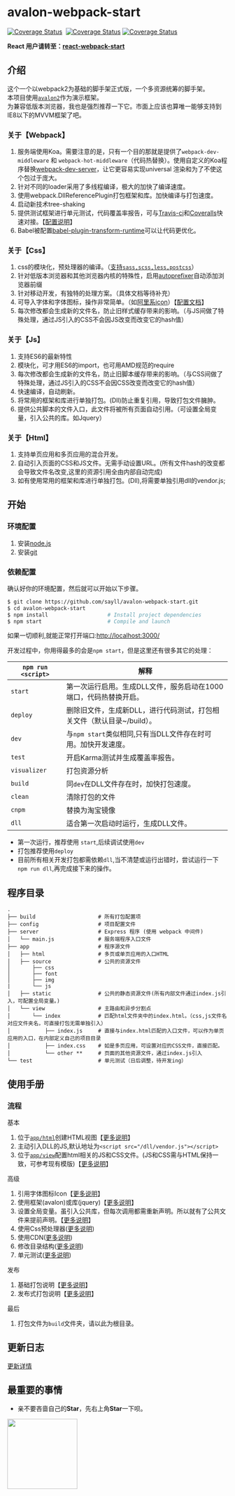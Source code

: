 # avalon-webpack-start
[![Coverage Status](https://travis-ci.org/sayll/avalon-webpack-start.svg?branch=master)](https://travis-ci.org/sayll/avalon-webpack-start)  [![Coverage Status](https://coveralls.io/repos/github/sayll/avalon-webpack-start/badge.svg)](https://coveralls.io/github/sayll/avalon-webpack-start) [![Coverage Status](https://codeclimate.com/github/sayll/avalon-webpack-start/badges/gpa.svg)](https://codeclimate.com/github/sayll/avalon-webpack-start)

<b>React 用户请转至：[react-webpack-start](https://github.com/sayll/react-webpack-start)</b>
## 介绍

这个一个以webpack2为基础的脚手架正式版，一个多资源统筹的脚手架。</br>
本项目使用[`avalon2`](https://github.com/RubyLouvre/avalon)作为演示框架。</br>
为兼容低版本浏览器，我也是强烈推荐一下它。市面上应该也算唯一能够支持到IE8以下的MVVM框架了吧。

### 关于【Webpack】
1. 服务端使用Koa。需要注意的是，只有一个目的那就是提供了`webpack-dev-middleware` 和 `webpack-hot-middleware`（代码热替换）。使用自定义的Koa程序替换[webpack-dev-server](https://github.com/webpack/webpack-dev-server)，让它更容易实现universal 渲染和为了不使这个包过于庞大。
2. 针对不同的loader采用了多线程编译，极大的加快了编译速度。
3. 使用webpack.DllReferencePlugin打包框架和库。加快编译与打包速度。
4. 启动新技术tree-shaking
5. 提供测试框架进行单元测试，代码覆盖率报告，可与[Travis-ci](https://travis-ci.org)和[Coveralls](https://coveralls.io)快速对接。【[配置说明](https://github.com/sayll/Sayll_Karma)】
6. Babel被配置[babel-plugin-transform-runtime](https://www.npmjs.com/package/babel-plugin-transform-runtime)可以让代码更优化。

### 关于【Css】
1. css的模块化，预处理器的编译。（[支持`sass,scss,less,postcss`](/docs/loaders)）
2. 针对低版本浏览器和其他浏览器内核的特殊性，启用[autoprefixer](https://github.com/postcss/autoprefixer)自动添加浏览器前缀
3. 针对移动开发，有独特的处理方案。（具体文档等待补充）
4. 可导入字体和字体图标，操作非常简单。（如[阿里系icon](http://www.iconfont.cn/)）【[配置文档](/docs/basics/Icon.md)】
5. 每次修改都会生成新的文件名，防止旧样式缓存带来的影响。（与JS间做了特殊处理，通过JS引入的CSS不会因JS改变而改变它的hash值）

### 关于【Js】
1. 支持ES6的最新特性
2. 模块化，可才用ES6的import，也可用AMD规范的require
3. 每次修改都会生成新的文件名，防止旧脚本缓存带来的影响。（与CSS间做了特殊处理，通过JS引入的CSS不会因CSS改变而改变它的hash值）
4. 快速编译，自动刷新。
5. 将常用的框架和库进行单独打包。(Dll)防止重复引用，导致打包文件臃肿。
6. 提供公共脚本的文件入口，此文件将被所有页面自动引用。（可设置全局变量，引入公共的库。如Jquery）

### 关于【Html】
1. 支持单页应用和多页应用的混合开发。
2. 自动引入页面的CSS和JS文件。无需手动设置URL。(所有文件hash的改变都会导致文件名改变,这里的资源引用全由内部自动完成)
3. 如有使用常用的框架和库进行单独打包。(Dll),将需要单独引用dll的vendor.js;

## 开始

### 环境配置
1. 安装[node.js](https://nodejs.org/)
2. 安装[git](https://git-scm.com/)

### 依赖配置
确认好你的环境配置，然后就可以开始以下步骤。

```bash
$ git clone https://github.com/sayll/avalon-webpack-start.git
$ cd avalon-webpack-start
$ npm install                   # Install project dependencies
$ npm start                     # Compile and launch
```

如果一切顺利,就能正常打开端口:[http://localhost:3000/](http://localhost:3000/)

开发过程中，你用得最多的会是`npm start`，但是这里还有很多其它的处理：

|`npm run <script>`|解释|
|------------------|-----------|
|`start`|第一次运行启用。生成DLL文件，服务启动在1000端口，代码热替换开启。|
|`deploy`|删除旧文件，生成新DLL，进行代码测试，打包相关文件（默认目录~/build）。|
|`dev`|与`npm start`类似相同,只有当DLL文件存在时可用。加快开发速度。|
|`test`|开启Karma测试并生成覆盖率报告。|
|`visualizer`|打包资源分析|
|`build`|同`dev`在DLL文件存在时，加快打包速度。|
|`clean`|清除打包的文件|
|`cnpm`|替换为淘宝镜像|
|`dll`|适合第一次启动时运行，生成DLL文件。|
* 第一次运行，推荐使用 `start`,后续调试使用`dev`
* 打包推荐使用`deploy`
* 目前所有相关开发打包都需依赖`dll`,当不清楚或运行出错时，尝试运行一下`npm run dll`,再完成接下来的操作。

## 程序目录

```
.
├── build                    # 所有打包配置项
├── config                   # 项目配置文件
├── server                   # Express 程序 (使用 webpack 中间件)
│   └── main.js              # 服务端程序入口文件
├── app                      # 程序源文件
│   ├── html                 # 多页或单页应用的入口HTML
│   ├── source               # 公共的资源文件
│       ├── css
│       ├── font
│       ├── img
|       └── js              
│   ├── static               # 公共的静态资源文件(所有内部文件通过index.js引入，可配置全局变量。)
│   └── view                 # 主路由和异步分割点
│       └── index            # 匹配html文件夹中的index.html。（css,js文件名对应文件夹名，可直接打包无需单独引入）
│           ├── index.js     # 直接与index.html匹配的入口文件，可以作为单页应用的入口，在内部定义自己的项目目录
│           ├── index.css    # 如是多页应用，可设置对应的CSS文件，直接匹配。
│           └── other **     # 页面的其他资源文件，通过index.js引入
└── test                     # 单元测试（日后调整，待开发ing）
```
## 使用手册

### 流程

基本

1. 位于[`app/html`](/app/html)创建HTML视图【[更多说明](/docs/basics/Html.md)】
2. 主动引入DLL的JS,默认地址为`<script src="/dll/vendor.js"></script>`
3. 位于[`app/view`](/app/view)配置html相关的JS和CSS文件。(JS和CSS需与HTML保持一致，可参考现有模版)【[更多说明](/docs/basics/Views.md)】

高级

1. 引用字体图标Icon【[更多说明](/docs/basics/Icon.md)】
2. 使用框架(avalon)或库(jquery)【[更多说明](/docs/basics/Frame.md)】
3. 设置全局变量。虽引入公共库，但每次调用都需重新声明。所以就有了公共文件来提前声明。【[更多说明](/docs/basics/Common.md)】
4. 使用Css预处理器([更多说明](/docs/loaders))
5. 使用CDN([更多说明](/docs/webpack))
6. 修改目录结构([更多说明](/docs/webpack))
7. 单元测试([更多说明](/docs/webpack/Tests.md))

发布

1. 基础打包说明【[更多说明](/docs/webpack/BasePack.md)】
2. 发布式打包说明【[更多说明](/docs/webpack/BuildPack.md)】

最后

1. 打包文件为`build`文件夹，请以此为根目录。

## 更新日志

[更新详情](/docs/Update.md)

## 最重要的事情

* 亲不要吝啬自己的**Star**，先右上角**Star**一下呗。

<a href="https://segmentfault.com/a/1190000008249713"><img src='https://gss0.baidu.com/9vo3dSag_xI4khGko9WTAnF6hhy/zhidao/wh%3D600%2C800/sign=405cc666d543ad4ba67b4ec6b2327697/d058ccbf6c81800a80b7b2cdb53533fa838b47a6.jpg' height='160'></a>

